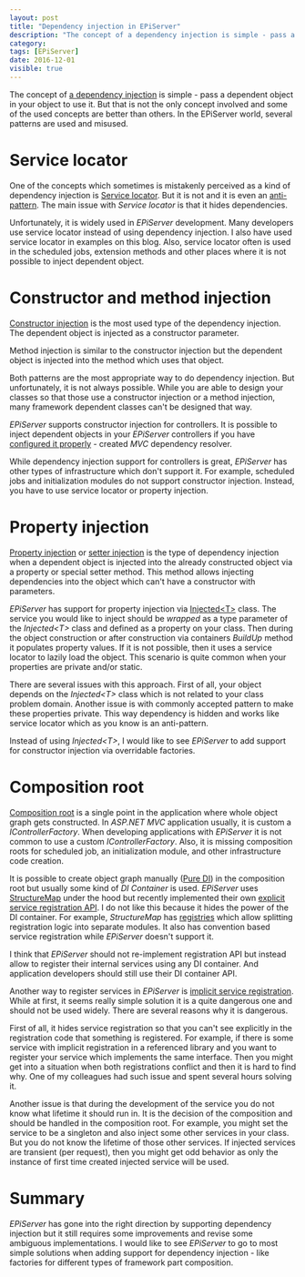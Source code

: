 ```yaml
---
layout: post
title: "Dependency injection in EPiServer"
description: "The concept of a dependency injection is simple - pass a dependent object in your object to use it. But that is not the only concept involved and some of the used concepts are better than others. In the EPiServer world, several patterns are used and misused."
category:
tags: [EPiServer]
date: 2016-12-01
visible: true
---
```

<p class="lead">
The concept of <a href="https://en.wikipedia.org/wiki/Dependency_injection">a dependency injection</a> is simple - pass a dependent object in your object to use it. But that is not the only concept involved and some of the used concepts are better than others. In the EPiServer world, several patterns are used and misused.
</p>

# Service locator

One of the concepts which sometimes is mistakenly perceived as a kind of dependency injection is [Service locator](https://en.wikipedia.org/wiki/Service_locator_pattern). But it is not and it is even an [anti-pattern](http://blog.ploeh.dk/2010/02/03/ServiceLocatorisanAnti-Pattern/). The main issue with _Service locator_ is that it hides dependencies.

Unfortunately, it is widely used in _EPiServer_ development. Many developers use service locator instead of using dependency injection. I also have used service locator in examples on this blog. Also, service locator often is used in the scheduled jobs, extension methods and other places where it is not possible to inject dependent object.

# Constructor and method injection

[Constructor injection](https://en.wikipedia.org/wiki/Dependency_injection#Constructor_injection) is the most used type of the dependency injection. The dependent object is injected as a constructor parameter.

Method injection is similar to the constructor injection but the dependent object is injected into the method which uses that object.

Both patterns are the most appropriate way to do dependency injection. But unfortunately, it is not always possible. While you are able to design your classes so that those use a constructor injection or a method injection, many framework dependent classes can't be designed that way.

_EPiServer_ supports constructor injection for controllers. It is possible to inject dependent objects in your _EPiServer_ controllers if you have [configured it properly](http://world.episerver.com/documentation/Items/Developers-Guide/Episerver-CMS/9/Initialization/dependency-injection/) - created _MVC_ dependency resolver.

While dependency injection support for controllers is great, _EPiServer_ has other types of infrastructure which don't support it. For example, scheduled jobs and initialization modules do not support constructor injection. Instead, you have to use service locator or property injection.

# Property injection

[Property injection](https://jeremybytes.blogspot.com/2014/01/dependency-injection-property-injection.html) or [setter injection](https://en.wikipedia.org/wiki/Dependency_injection#Setter_injection) is the type of dependency injection when a dependent object is injected into the already constructed object via a property or special setter method. This method allows injecting dependencies into the object which can't have a constructor with parameters.

_EPiServer_ has support for property injection via [Injected&lt;T&gt;](http://world.episerver.com/documentation/Class-library/?documentId=cms/10/1692DF76) class. The service you would like to inject should be _wrapped_ as a type parameter of the _Injected&lt;T&gt;_ class and defined as a property on your class. Then during the object construction or after construction via containers _BuildUp_ method it populates property values. If it is not possible, then it uses a service locator to lazily load the object. This scenario is quite common when your properties are private and/or static.

There are several issues with this approach. First of all, your object depends on the _Injected&lt;T&gt;_ class which is not related to your class problem domain. Another issue is with commonly accepted pattern to make these properties private. This way dependency is hidden and works like service locator which as you know is an anti-pattern.

Instead of using _Injected&lt;T&gt;_, I would like to see _EPiServer_ to add support for constructor injection via overridable factories.

# Composition root

[Composition root](http://blog.ploeh.dk/2011/07/28/CompositionRoot/) is a single point in the application where whole object graph gets constructed. In _ASP.NET MVC_ application usually, it is custom a _IControllerFactory_. When developing applications with _EPiServer_ it is not common to use a custom _IControllerFactory_. Also, it is missing composition roots for scheduled job, an initialization module, and other infrastructure code creation.

It is possible to create object graph manually ([Pure DI](http://blog.ploeh.dk/2014/06/10/pure-di/)) in the composition root but usually some kind of _DI Container_ is used. _EPiServer_ uses [StructureMap](http://structuremap.github.io/) under the hood but recently implemented their own [explicit service registration API](http://world.episerver.com/documentation/Items/Developers-Guide/Episerver-CMS/9/Initialization/dependency-injection). I do not like this because it hides the power of the DI container. For example, _StructureMap_ has [registries](http://structuremap.github.io/registration/registry-dsl/) which allow splitting registration logic into separate modules. It also has convention based service registration while _EPiServer_ doesn't support it.

I think that _EPiServer_ should not re-implement registration API but instead allow to register their internal services using any DI container. And application developers should still use their DI container API.

Another way to register services in _EPiServer_ is [implicit service registration](http://world.episerver.com/documentation/Items/Developers-Guide/Episerver-CMS/9/Initialization/dependency-injection). While at first, it seems really simple solution it is a quite dangerous one and should not be used widely. There are several reasons why it is dangerous.

First of all, it hides service registration so that you can't see explicitly in the registration code that something is registered. For example, if there is some service with implicit registration in a referenced library and you want to register your service which implements the same interface. Then you might get into a situation when both registrations conflict and then it is hard to find why. One of my colleagues had such issue and spent several hours solving it.

Another issue is that during the development of the service you do not know what lifetime it should run in. It is the decision of the composition
and should be handled in the composition root. For example, you might set the service to be a singleton and also inject some other services in your class. But you do not know the lifetime of those other services. If injected services are transient (per request), then you might get odd behavior as only the instance of first time created injected service will be used.

# Summary

_EPiServer_ has gone into the right direction by supporting dependency injection but it still requires some improvements and revise some ambiguous implementations. I would like to see _EPiServer_ to go to most simple solutions when adding support for dependency injection - like factories for different types of framework part composition.
